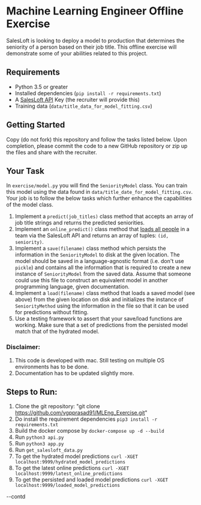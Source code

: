 # Machine Learning Engineer Offline Exercise

SalesLoft is looking to deploy a model to production that determines the seniority of a person based on their job title. This offline exercise will demonstrate some of your abilities related to this project.

## Requirements

- Python 3.5 or greater
- Installed dependencies (`pip install -r requirements.txt`)
- A [SalesLoft API](https://developers.salesloft.com/api.html#!/Topic/apikey) Key (the recruiter will provide this)
- Training data (`data/title_data_for_model_fitting.csv`)

## Getting Started

Copy (do not fork) this repository and follow the tasks listed below. Upon completion, please commit the code to a new GitHub repository or zip up the files and share with the recruiter.

## Your Task

In `exercise/model.py` you will find the `SeniorityModel` class. You can train this model using the data found in `data/title_date_for_model_fitting.csv`. Your job is to follow the below tasks which further enhance the capabilities of the model class.

1. Implement a `predict(job_titles)` class method that accepts an array of job title strings and returns the predicted seniorities.
1. Implement an `online_predict()` class method that [loads all people](https://developers.salesloft.com/api.html#!/People/get_v2_people_json) in a team via the SalesLoft API and returns an array of tuples: `(id, seniority)`.
1. Implement a `save(filename)` class method which persists the information in the `SeniorityModel` to disk at the given location. The model should be saved in a language-agnostic format (i.e. don't use `pickle`) and contains all the information that is required to create a new instance of `SeniorityModel` from the saved data. Assume that someone could use this file to construct an equivalent model in another programming language, given documentation.
1. Implement a `load(filename)` class method that loads a saved model (see above) from the given location on disk and initializes the instance of `SeniorityMethod` using the information in the file so that it can be used for predictions without fitting.
1. Use a testing framework to assert that your save/load functions are working. Make sure that a set of predictions from the persisted model match that of the hydrated model.




### **Disclaimer**:
1. This code is developed with mac. Still testing on multiple OS environments has to be done.
2. Documentation has to be updated slightly more. 

## Steps to Run:
1. Clone the git repository: "git clone https://github.com/vgpprasad91/MLEng_Exercise.git"
2. Do install the requirement dependencies
```pip3 install -r requirements.txt```
3. Build the docker compose by ```docker-compose up -d --build```
4. Run ```python3 api.py```
5. Run ```python3 app.py```
6. Run ```get_salesloft_data.py```
7. To get the hydrated model predictions
```curl -XGET localhost:9999/hydrated_model_predictions```
8. To get the latest online predictions
```curl -XGET localhost:9999/latest_online_predictions```
9. To get the persisted and loaded model predictions
```curl -XGET localhost:9999/loaded_model_predictions```

--contd